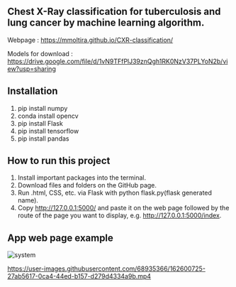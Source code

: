 ## Chest X-Ray classification for tuberculosis and lung cancer by machine learning algorithm. 
Webpage : https://mmoltira.github.io/CXR-classification/

Models for download : https://drive.google.com/file/d/1vN9TFfPlJ39znQgh1RK0NzV37PLYoN2b/view?usp=sharing

## Installation

   1. pip install numpy
   2. conda install opencv
   3. pip install Flask
   4. pip install tensorflow
   5. pip install pandas

## How to run this project
1. Install important packages into the terminal.
2. Download files and folders on the GitHub page.
3. Run .html, CSS, etc. via Flask with python flask.py(flask generated name).
4. Copy http://127.0.0.1:5000/ and paste it on the web page followed by the route of the page you want to display, e.g. http://127.0.0.1:5000/index.

## App web page example
![system](https://user-images.githubusercontent.com/68935366/162600708-55053fa1-2023-422a-850a-72a479ea6f0f.png)


https://user-images.githubusercontent.com/68935366/162600725-27ab5617-0ca4-44ed-b157-d279d4334a9b.mp4



